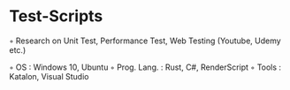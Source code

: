 # Test-Scripts
◦	Research on Unit Test, Performance Test, Web Testing (Youtube, Udemy etc.)

◦	OS : Windows 10, Ubuntu
◦	Prog. Lang. : Rust, C#, RenderScript
◦	Tools : Katalon, Visual Studio
